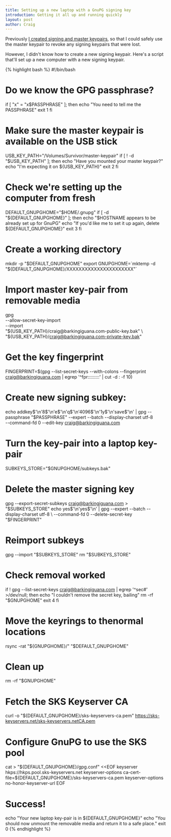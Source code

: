 ```yaml
---
title: Setting up a new laptop with a GnuPG signing key
introduction: Getting it all up and running quickly
layout: post
author: Craig
---
```


Previously [I created signing and master keypairs][0], so that I could
safely use the master keypair to revoke any signing keypairs that were lost.

However, I didn't know how to create a new signing keypair. Here's a
script that'll set up a new computer with a new signing keypair.

{% highlight bash %}
#!/bin/bash

# Do we know the GPG passphrase?
if [ "x" = "x$PASSPHRASE" ]; then
  echo "You need to tell me the PASSPHRASE"
  exit 1
fi

# Make sure the master keypair is available on the USB stick
USB_KEY_PATH="/Volumes/Survivor/master-keypair"
if [ ! -d "$USB_KEY_PATH" ]; then
  echo "Have you mounted your master keypair?"
  echo "I'm expecting it on ${USB_KEY_PATH}"
  exit 2
fi

# Check we're setting up the computer from fresh
DEFAULT_GNUPGHOME="$HOME/.gnupg"
if [ -d "${DEFAULT_GNUPGHOME}" ]; then
  echo "$HOSTNAME appears to be already set up for GnuPG"
  echo "If you'd like me to set it up again, delete ${DEFAULT_GNUPGHOME}"
  exit 3
fi

# Create a working directory
mkdir -p "$DEFAULT_GNUPGHOME"
export GNUPGHOME=`mktemp -d "${DEFAULT_GNUPGHOME}/XXXXXXXXXXXXXXXXXXXXXX"`

# Import master key-pair from removable media
gpg \
  --allow-secret-key-import \
  --import \
    "${USB_KEY_PATH}/craig@barkingiguana.com-public-key.bak" \
    "${USB_KEY_PATH}/craig@barkingiguana.com-private-key.bak"

# Get the key fingerprint
FINGERPRINT=$(gpg --list-secret-keys --with-colons --fingerprint \
  craig@barkingiguana.com | egrep '^fpr:::::::::' | cut -d : -f 10)

# Create new signing subkey:
echo addkey$'\n'8$'\n'e$'\n'q$'\n'4096$'\n'1y$'\n'save$'\n' |
gpg --passphrase "$PASSPHRASE" --expert --batch --display-charset utf-8 \
  --command-fd 0 --edit-key craig@barkingiguana.com

# Turn the key-pair into a laptop key-pair
SUBKEYS_STORE="$GNUPGHOME/subkeys.bak"
# Delete the master signing key
gpg --export-secret-subkeys craig@barkingiguana.com > "$SUBKEYS_STORE"
echo yes$'\n'yes$'\n' | gpg --expert --batch --display-charset utf-8 \
  --command-fd 0 --delete-secret-key "$FINGERPRINT"

# Reimport subkeys
gpg --import "$SUBKEYS_STORE"
rm "$SUBKEYS_STORE"

# Check removal worked
if ! gpg --list-secret-keys craig@barkingiguana.com | egrep '^sec#' >/dev/null; then
  echo "I couldn't remove the secret key, bailing"
  rm -rf "$GNUPGHOME"
  exit 4
fi

# Move the keyrings to thenormal locations
rsync -rat "${GNUPGHOME}/" "$DEFAULT_GNUPGHOME"

# Clean up
rm -rf "$GNUPGHOME"

# Fetch the SKS Keyserver CA
curl -o "${DEFAULT_GNUPGHOME}/sks-keyservers-ca.pem" https://sks-keyservers.net/sks-keyservers.netCA.pem
# Configure GnuPG to use the SKS pool
cat > "${DEFAULT_GNUPGHOME}/gpg.conf" <<EOF
keyserver hkps://hkps.pool.sks-keyservers.net
keyserver-options ca-cert-file=${DEFAULT_GNUPGHOME}/sks-keyservers-ca.pem
keyserver-options no-honor-keyserver-url
EOF

# Success!
echo "Your new laptop key-pair is in ${DEFAULT_GNUPGHOME}"
echo "You should now unmount the removable media and return it to a safe place."
exit 0
{% endhighlight %}

[0]: /2015/03/02/gnupg-caff-and-docker-for-great-justice
